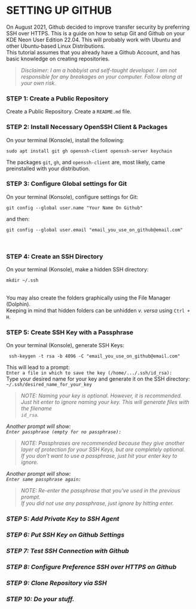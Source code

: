 # SETTING UP GITHUB
On August 2021, Github decided to improve transfer security by preferring SSH over HTTPS. This is a guide on how to setup Git and Github on your KDE Neon User Edition 22.04. This will probably work with Ubuntu and other Ubuntu-based Linux Distributions. <br/>
This tutorial assumes that you already have a Github Account, and has basic knowledge on creating repositories. <br/>
> *Disclaimer: I am a hobbyist and self-taught developer. I am not responsible for any breakages on your computer. Follow along at your own risk.* <br/> 

### STEP 1: Create a Public Repository
Create a Public Repository. Create a `README.md` file. <br/>

### STEP 2: Install Necessary OpenSSH Client & Packages
On your terminal (Konsole), install the following:
```
sudo apt install git gh openssh-client openssh-server keychain
```
The packages `git`, `gh`, and `openssh-client` are, most likely, came preinstalled with your distribution. <br/>

### STEP 3: Configure Global settings for Git
On your terminal (Konsole), configure settings for Git:
```
git config --global user.name "Your Name On Github"
```
and then:
```
git config --global user.email "email_you_use_on_github@email.com"
```
<br/>

### STEP 4: Create an SSH Directory
On your terminal (Konsole), make a hidden SSH directory:
```
mkdir ~/.ssh
```
<br/>
You may also create the folders graphically using the File Manager (Dolphin). <br/>
Keeping in mind that hidden folders can be unhidden <i>v. versa</i> using <code>Ctrl + H</code>. <br/>

### STEP 5: Create SSH Key with a Passphrase
On your terminal (Konsole), generate SSH Keys:
```
 ssh-keygen -t rsa -b 4096 -C "email_you_use_on_github@email.com"
```
This will lead to a prompt:<br/> `Enter a file in which to save the key (/home/.../.ssh/id_rsa):` <br/>
Type your desired name for your key and generate it on the SSH directory:<br/> `~/.ssh/desired_name_for_your_key` <br/>
><i>NOTE: Naming your key is optional. However, it is recommended. </i><br/>
><i>Just hit enter to ignore naming your key. This will generate files with the filename <br/> `id_rsa`.<br/>

Another prompt will show:<br/> `Enter passphrase (empty for no passphrase):`
><i>NOTE: Passphrases are recommended because they give another layer of protection for your SSH Keys, but are completely optional.</i><br/>
><i>If you don't want to use a passphrase, just hit your enter key to ignore.</i><br/>

Another prompt will show: <br/> `Enter same passphrase again:`
><i>NOTE: Re-enter the passphrase that you've used in the previous prompt. </i><br/>
><i>If you did not use any passphrase, just ignore by hitting enter.</i><br/>

### STEP 5: Add Private Key to SSH Agent
### STEP 6: Put SSH Key on Github Settings
### STEP 7: Test SSH Connection with Github
### STEP 8: Configure Preference SSH over HTTPS on Github
### STEP 9: Clone Repository via SSH
### STEP 10: Do your stuff.
